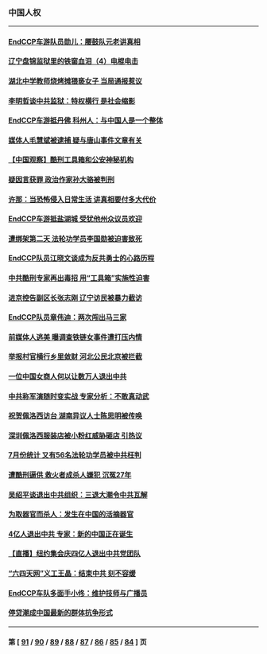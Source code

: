 ### 中国人权
---
#### [EndCCP车游队员勋儿：腰鼓队元老讲真相](../../pages/ncid278/n13799669.md) 
#### [辽宁盘锦监狱里的铁窗血泪（4）电棍电击](../../pages/ncid278/n13798789.md) 
#### [湖北中学教师烧烤摊猥亵女子 当局通报惹议](../../pages/ncid278/n13799580.md) 
#### [李明哲谈中共监狱：特权横行 是社会缩影](../../pages/ncid278/n13799212.md) 
#### [EndCCP车游抵丹佛 科州人：与中国人是一个整体](../../pages/ncid278/n13798911.md) 
#### [媒体人毛慧斌被逮捕 疑与唐山事件文章有关](../../pages/ncid278/n13799002.md) 
#### [【中国观察】酷刑工具箱和公安神秘机构](../../pages/ncid278/n13798499.md) 
#### [疑因言获罪 政治作家孙大骆被判刑](../../pages/ncid278/n13798464.md) 
#### [许那：当恐怖侵入日常生活 讲真相要付多大代价](../../pages/ncid278/n13798299.md) 
#### [EndCCP车游抵盐湖城 受犹他州众议员欢迎](../../pages/ncid278/n13797993.md) 
#### [遭绑架第二天 法轮功学员李国勋被迫害致死](../../pages/ncid278/n13797464.md) 
#### [EndCCP队员江晓文谈成为反共勇士的心路历程](../../pages/ncid278/n13797300.md) 
#### [中共酷刑专家再出毒招 用“工具箱”实施性迫害](../../pages/ncid278/n13797202.md) 
#### [进京控告副区长张志刚 辽宁访民被暴力截访](../../pages/ncid278/n13797084.md) 
#### [EndCCP队员章伟迪：两次闯出马三家](../../pages/ncid278/n13796899.md) 
#### [前媒体人逃美 曝调查铁链女事件遭打压内情](../../pages/ncid278/n13796740.md) 
#### [举报村官横行乡里敛财 河北公民北京被拦截](../../pages/ncid278/n13796890.md) 
#### [一位中国女商人何以让数万人退出中共](../../pages/ncid278/n13795903.md) 
#### [中共称军演随时变实战 专家分析：不敢真动武](../../pages/ncid278/n13796365.md) 
#### [祝贺佩洛西访台 湖南异议人士陈思明被传唤](../../pages/ncid278/n13796220.md) 
#### [深圳佩洛西服装店被小粉红威胁砸店 引热议](../../pages/ncid278/n13796136.md) 
#### [7月份统计 又有56名法轮功学员被中共枉判](../../pages/ncid278/n13795640.md) 
#### [遭酷刑逼供 救火者成杀人嫌犯 沉冤27年](../../pages/ncid278/n13795562.md) 
#### [吴绍平谈退出中共组织：三退大潮令中共瓦解](../../pages/ncid278/n13794947.md) 
#### [为取器官而杀人：发生在中国的活摘器官](../../pages/ncid278/n13794731.md) 
#### [4亿人退出中共 专家：新的中国正在诞生](../../pages/ncid278/n13794871.md) 
#### [【直播】纽约集会庆四亿人退出中共党团队](../../pages/ncid278/n13794850.md) 
#### [“六四天网”义工王晶：结束中共 刻不容缓](../../pages/ncid278/n13794666.md) 
#### [EndCCP车队多面手小佟：维护技师与广播员](../../pages/ncid278/n13794791.md) 
#### [停贷潮成中国最新的群体抗争形式](../../pages/ncid278/n13794634.md) 

---
#### 第 [ [91](./91.md) / [90](./90.md) / [89](./89.md) / [88](./88.md) / [87](./87.md) / [86](./86.md) / [85](./85.md) / [84](./84.md) ] 页
